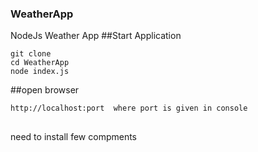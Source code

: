 ### WeatherApp
NodeJs Weather App
##Start Application
```
git clone 
cd WeatherApp
node index.js
```
##open browser
```
http://localhost:port  where port is given in console
```

##
need to install few compments
